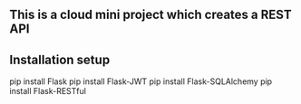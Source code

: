 ## This is a cloud mini project which creates a REST API

## Installation setup

pip install Flask pip install Flask-JWT pip install Flask-SQLAlchemy pip
install Flask-RESTful


